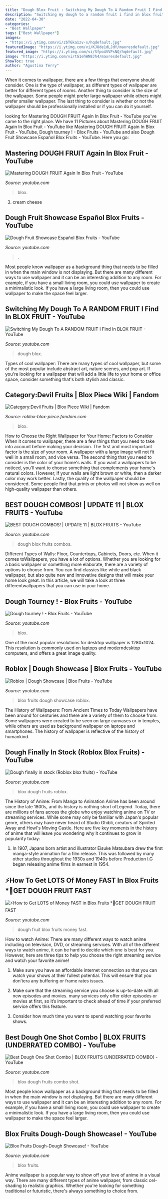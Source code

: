 ```yaml
---
title: "Dough Blox Fruit : Switching My Dough To A Random Fruit I Find In Blox Fruit"
description: "Switching my dough to a random fruit i find in blox fruit"
date: "2022-04-30"
categories:
- "Best Wallpaper"
tags: ["Best Wallpaper"]
images:
- "https://i.ytimg.com/vi/zbTGka1zv-s/hqdefault.jpg"
featuredImage: "https://i.ytimg.com/vi/KJOde1dLJdY/maxresdefault.jpg"
featured_image: "https://i.ytimg.com/vi/Sfpo4VVPsNQ/hqdefault.jpg"
image: "https://i.ytimg.com/vi/tG1ehWN8Jh4/maxresdefault.jpg"
ShowToc: true
author: "Agustina Terry"
---
```



When it comes to wallpaper, there are a few things that everyone should consider. One is the type of wallpaper, as different types of wallpaper are better for different types of rooms. Another thing to consider is the size of the wallpaper. Some people might prefer large wallpaper while others might prefer smaller wallpaper. The last thing to consider is whether or not the wallpaper should be professionally installed or if you can do it yourself.

	

		
looking for Mastering DOUGH FRUIT Again In Blox Fruit - YouTube you've came to the right place. We have 11 Pictures about Mastering DOUGH FRUIT Again In Blox Fruit - YouTube like Mastering DOUGH FRUIT Again In Blox Fruit - YouTube, Dough tourney ! - Blox Fruits - YouTube and also Dough Fruit Showcase Español Blox Fruits - YouTube. Here you go:
		
    
## Mastering DOUGH FRUIT Again In Blox Fruit - YouTube

<img loading=lazy src="https://i.ytimg.com/vi/tG1ehWN8Jh4/maxresdefault.jpg" onerror="this.onerror=null;this.src='https://tse1.mm.bing.net/th?id=OIP.D6TvvU1_LCkvbM9eYfJqzQHaEK&amp;pid=15.1';" alt="Mastering DOUGH FRUIT Again In Blox Fruit - YouTube">

_Source: youtube.com_

>blox. 

	

3. cream cheese 

    
## Dough Fruit Showcase Español Blox Fruits - YouTube

<img loading=lazy src="https://i.ytimg.com/vi/37O8Q5Cw-I4/maxresdefault.jpg" onerror="this.onerror=null;this.src='https://tse2.mm.bing.net/th?id=OIP.0InHLUu1kU2fd3KtG4lTWQHaEK&amp;pid=15.1';" alt="Dough Fruit Showcase Español Blox Fruits - YouTube">

_Source: youtube.com_

>. 

	

Most people know wallpaper as a background thing that needs to be filled in when the main window is not displaying. But there are many different ways to use wallpaper and it can be an interesting addition to any room. For example, if you have a small living room, you could use wallpaper to create a minimalistic look. If you have a large living room, then you could use wallpaper to make the space feel larger.

    
## Switching My Dough To A RANDOM FRUIT I Find In BLOX FRUIT - YouTube

<img loading=lazy src="https://i.ytimg.com/vi/KJOde1dLJdY/maxresdefault.jpg" onerror="this.onerror=null;this.src='https://tse3.mm.bing.net/th?id=OIP.eiv0gEtTPpsVSDAVUKVFGwHaEK&amp;pid=15.1';" alt="Switching My Dough To A RANDOM FRUIT I Find In BLOX FRUIT - YouTube">

_Source: youtube.com_

>dough blox. 

	

Types of cool wallpaper:
There are many types of cool wallpaper, but some of the most popular include abstract art, nature scenes, and pop art. If you're looking for a wallpaper that will add a little life to your home or office space, consider something that's both stylish and classic.

    
## Category:Devil Fruits | Blox Piece Wiki | Fandom

<img loading=lazy src="https://static.wikia.nocookie.net/roblox-blox-piece/images/0/04/String_(ito).png/revision/latest?cb=20201122050022" onerror="this.onerror=null;this.src='https://tse3.mm.bing.net/th?id=OIP.S9fP2h7Aa2cZhWHmiamzlQAAAA&amp;pid=15.1';" alt="Category:Devil Fruits | Blox Piece Wiki | Fandom">

_Source: roblox-blox-piece.fandom.com_

>blox. 

	

How to Choose the Right Wallpaper for Your Home: Factors to Consider
When it comes to wallpaper, there are a few things that you need to take into account before making your decision. The first and most important factor is the size of your room. A wallpaper with a large image will not fit well in a small room, and vice versa. 
The second thing that you need to consider is the color of your home's walls. If you want a wallpapers to be noticed, you'll want to choose something that complements your home's natural colors. However, if your walls are light brown or white, then a darker color may work better. 
Lastly, the quality of the wallpaper should be considered. Some people find that prints or photos will not show as well on high-quality wallpaper than others.

    
## BEST DOUGH COMBOS! | UPDATE 11 | BLOX FRUITS - YouTube

<img loading=lazy src="https://i.ytimg.com/vi/NhpLKcwdjVE/hqdefault.jpg" onerror="this.onerror=null;this.src='https://tse2.mm.bing.net/th?id=OIP.0EDjUx2uK5KZsIk2U5KtWgHaFj&amp;pid=15.1';" alt="BEST DOUGH COMBOS! | UPDATE 11 | BLOX FRUITS - YouTube">

_Source: youtube.com_

>dough blox fruits combos. 

	

Different Types of Walls: Floor, Countertops, Cabinets, Doors, etc.
When it comes toWallpapers, you have a lot of options. Whether you are looking for a basic wallpaper or something more elaborate, there are a variety of options to choose from. You can find classics like white and black wallpaper, but also quite new and innovative designs that will make your home look great. In this article, we will take a look at three differentwallpapers that you can use in your home.

    
## Dough Tourney ! - Blox Fruits - YouTube

<img loading=lazy src="https://i.ytimg.com/vi/3PQmNhJcWHM/maxresdefault.jpg" onerror="this.onerror=null;this.src='https://tse1.mm.bing.net/th?id=OIP.xz0ESRw5wqxqSJ7HDxXurgHaEK&amp;pid=15.1';" alt="Dough tourney ! - Blox Fruits - YouTube">

_Source: youtube.com_

>blox. 

	

One of the most popular resolutions for desktop wallpaper is 1280x1024. This resolution is commonly used on laptops and moderndesktop computers, and offers a great image quality.

    
## Roblox | Dough Showcase | Blox Fruits - YouTube

<img loading=lazy src="https://i.ytimg.com/vi/qnoZaX8YxME/maxresdefault.jpg" onerror="this.onerror=null;this.src='https://tse4.mm.bing.net/th?id=OIP.Fc4oIfS1CURdckBJ5Dz2lQHaEK&amp;pid=15.1';" alt="Roblox | Dough Showcase | Blox Fruits - YouTube">

_Source: youtube.com_

>blox fruits dough showcase roblox. 

	

The History of Wallpapers: From Ancient Times to Today
Wallpapers have been around for centuries and there are a variety of them to choose from. Some wallpapers were created to be seen on large canvases or in temples, while others are used as background wallpaper on laptops and smartphones. The history of wallpaper is reflective of the history of humankind.

    
## Dough Finally In Stock (Roblox Blox Fruits) - YouTube

<img loading=lazy src="https://i.ytimg.com/vi/Sfpo4VVPsNQ/hqdefault.jpg" onerror="this.onerror=null;this.src='https://tse1.mm.bing.net/th?id=OIP.r4mep_zT2G9INkL8XISuMQHaFj&amp;pid=15.1';" alt="Dough finally in stock (Roblox blox fruits) - YouTube">

_Source: youtube.com_

>blox dough fruits roblox. 

	

The History of Anime: From Manga to Animation
Anime has been around since the late 1800s, and its history is nothing short ofLegend. Today, there are millions of fans across the globe who enjoy watching anime on TV or streaming services. While some may only be familiar with Japan's popular genre, others may have never heard of Studio Ghibli, creators of Spirited Away and Howl's Moving Castle. Here are five key moments in the history of anime that will leave you wondering why it continues to grow in popularity today:
1) In 1907, Japans born artist and illustrator Eisuke Matsubara drew the first manga-style animation for a film release. This was followed by many other studios throughout the 1930s and 1940s before Production I.G began releasing anime films in earnest in 1954.

    
## ⚡How To Get LOTS Of Money FAST In Blox Fruits *🎉GET DOUGH FRUIT FAST

<img loading=lazy src="https://i.ytimg.com/vi/zbTGka1zv-s/hqdefault.jpg" onerror="this.onerror=null;this.src='https://tse3.mm.bing.net/th?id=OIP.8pOEOt1y5kvVG7GQvSR-igHaFj&amp;pid=15.1';" alt="⚡How to Get LOTS of Money FAST in Blox Fruits *🎉GET DOUGH FRUIT FAST">

_Source: youtube.com_

>dough fruit blox fruits money fast. 

	

How to watch Anime: There are many different ways to watch anime including on television, DVD, or streaming services.
With all of the different ways to watch anime, it can be hard to decide which one is best for you. However, here are three tips to help you choose the right streaming service and watch your favorite anime!
1. Make sure you have an affordable internet connection so that you can watch your shows at their fullest potential. This will ensure that you don’tera any buffering or frame rates issues.

2. Make sure that the streaming service you choose is up-to-date with all new episodes and movies. many services only offer older episodes or movies at first, so it’s important to check ahead of time if your preferred service offers this feature.

3. Consider how much time you want to spend watching your favorite shows.

    
## Best Dough One Shot Combo | BLOX FRUITS (UNDERRATED COMBO) - YouTube

<img loading=lazy src="https://i.ytimg.com/vi/RFaVU8PMyA0/maxresdefault.jpg" onerror="this.onerror=null;this.src='https://tse2.mm.bing.net/th?id=OIP.xNfJxoVyptY7V8Y460AtBwHaEK&amp;pid=15.1';" alt="Best Dough One Shot Combo | BLOX FRUITS (UNDERRATED COMBO) - YouTube">

_Source: youtube.com_

>blox dough fruits combo shot. 

	

Most people know wallpaper as a background thing that needs to be filled in when the main window is not displaying. But there are many different ways to use wallpaper and it can be an interesting addition to any room. For example, if you have a small living room, you could use wallpaper to create a minimalistic look. If you have a large living room, then you could use wallpaper to make the space feel larger.

    
## Blox Fruits Dough-Dough Showcase! - YouTube

<img loading=lazy src="https://i.ytimg.com/vi/eEZFY-NK7Tk/maxresdefault.jpg" onerror="this.onerror=null;this.src='https://tse2.mm.bing.net/th?id=OIP.Lj4FBQfiBw-D47Vo7Fs0AgHaEK&amp;pid=15.1';" alt="Blox Fruits Dough-Dough Showcase! - YouTube">

_Source: youtube.com_

>blox fruits. 

	

Anime wallpaper is a popular way to show off your love of anime in a visual way. There are many different types of anime wallpaper, from classic cel-shading to realistic graphics. Whether you're looking for something traditional or futuristic, there's always something to choice from.

